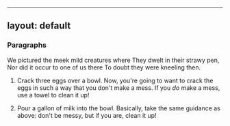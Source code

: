 ---
layout: default
--

### Paragraphs
We pictured the meek mild creatures where
They dwelt in their strawy pen,
Nor did it occur to one of us there
To doubt they were kneeling then.


1. Crack three eggs over a bowl.
Now, you're going to want to crack the eggs in such a way that you don't make a mess.
If you _do_ make a mess, use a towel to clean it up!

2. Pour a gallon of milk into the bowl.
Basically, take the same guidance as above: don't be messy, but if you are, clean it up!




